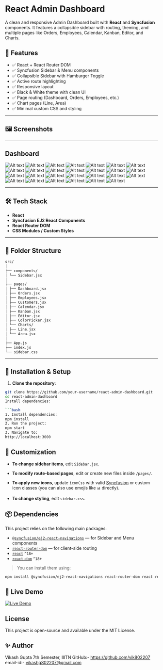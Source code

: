 # React Admin Dashboard

A clean and responsive Admin Dashboard built with **React** and **Syncfusion** components. It features a collapsible sidebar with routing, theming, and multiple pages like Orders, Employees, Calendar, Kanban, Editor, and Charts.

## 🚀 Features

- ✅ React + React Router DOM
- ✅ Syncfusion Sidebar & Menu components
- ✅ Collapsible Sidebar with Hamburger Toggle
- ✅ Active route highlighting
- ✅ Responsive layout
- ✅ Black & White theme with clean UI
- ✅ Page routing (Dashboard, Orders, Employees, etc.)
- ✅ Chart pages (Line, Area)
- ✅ Minimal custom CSS and styling

---


## 🖼️ Screenshots
---
## Dashboard
![Alt text](https://github.com/vik802207/dashboard-assignment/blob/main/img/Screenshot%20(433).png?raw=true)
![Alt text](https://github.com/vik802207/dashboard-assignment/blob/main/img/Screenshot%20(434).png?raw=true)
![Alt text](https://github.com/vik802207/dashboard-assignment/blob/main/img/Screenshot%20(435).png?raw=true)
![Alt text](https://github.com/vik802207/dashboard-assignment/blob/main/img/Screenshot%20(436).png?raw=true)
![Alt text](https://github.com/vik802207/dashboard-assignment/blob/main/img/Screenshot%20(437).png?raw=true)
![Alt text](https://github.com/vik802207/dashboard-assignment/blob/main/img/Screenshot%20(438).png?raw=true)
![Alt text](https://github.com/vik802207/dashboard-assignment/blob/main/img/Screenshot%20(439).png?raw=true)
![Alt text](https://github.com/vik802207/dashboard-assignment/blob/main/img/Screenshot%20(440).png?raw=true)
![Alt text](https://github.com/vik802207/dashboard-assignment/blob/main/img/Screenshot%20(441).png?raw=true)
![Alt text](https://github.com/vik802207/dashboard-assignment/blob/main/img/Screenshot%20(442).png?raw=true)
![Alt text](https://github.com/vik802207/dashboard-assignment/blob/main/img/Screenshot%20(443).png?raw=true)
![Alt text](https://github.com/vik802207/dashboard-assignment/blob/main/img/Screenshot%20(444).png?raw=true)
![Alt text](https://github.com/vik802207/dashboard-assignment/blob/main/img/Screenshot%20(445).png?raw=true)
![Alt text](https://github.com/vik802207/dashboard-assignment/blob/main/img/Screenshot%20(446).png?raw=true)
![Alt text](https://github.com/vik802207/dashboard-assignment/blob/main/img/Screenshot%20(447).png?raw=true)
![Alt text](https://github.com/vik802207/dashboard-assignment/blob/main/img/Screenshot%20(448).png?raw=true)
![Alt text](https://github.com/vik802207/dashboard-assignment/blob/main/img/Screenshot%20(449).png?raw=true)
![Alt text](https://github.com/vik802207/dashboard-assignment/blob/main/img/Screenshot%20(450).png?raw=true)
![Alt text](https://github.com/vik802207/dashboard-assignment/blob/main/img/Screenshot%20(451).png?raw=true)
![Alt text](https://github.com/vik802207/dashboard-assignment/blob/main/img/Screenshot%20(452).png?raw=true)
![Alt text](https://github.com/vik802207/dashboard-assignment/blob/main/img/Screenshot%20(453).png?raw=true)
![Alt text](https://github.com/vik802207/dashboard-assignment/blob/main/img/Screenshot%20(454).png?raw=true)
![Alt text](https://github.com/vik802207/dashboard-assignment/blob/main/img/Screenshot%20(455).png?raw=true)
![Alt text](https://github.com/vik802207/dashboard-assignment/blob/main/img/Screenshot%20(456).png?raw=true)
![Alt text](https://github.com/vik802207/dashboard-assignment/blob/main/img/Screenshot%20(457).png?raw=true)
![Alt text](https://github.com/vik802207/dashboard-assignment/blob/main/img/Screenshot%20(458).png?raw=true)
![Alt text](https://github.com/vik802207/dashboard-assignment/blob/main/img/Screenshot%20(440).png?raw=true)


---

## 🛠️ Tech Stack

- **React**
- **Syncfusion EJ2 React Components**
- **React Router DOM**
- **CSS Modules / Custom Styles**

---

## 📁 Folder Structure
```bash
src/
│
├── components/
│ └── Sidebar.jsx
│
├── pages/
│ ├── Dashboard.jsx
│ ├── Orders.jsx
│ ├── Employees.jsx
│ ├── Customers.jsx
│ ├── Calendar.jsx
│ ├── Kanban.jsx
│ ├── Editor.jsx
│ ├── ColorPicker.jsx
│ └── Charts/
│ ├── Line.jsx
│ └── Area.jsx
│
├── App.js
├── index.js
└── sidebar.css
```

---

## 🔧 Installation & Setup

1. **Clone the repository:**

```bash
git clone https://github.com/your-username/react-admin-dashboard.git
cd react-admin-dashboard
Install dependencies:

```bash
1. Install dependencies:
npm install
2. Run the project:
npm start
3. Navigate to:
http://localhost:3000
```
## 🎨 Customization

- **To change sidebar items**, edit `Sidebar.jsx`.

- **To modify route-based pages**, edit or create new files inside `/pages/`.

- **To apply new icons**, update `iconCss` with valid [Syncfusion](https://ej2.syncfusion.com/react/documentation/common/icon/) or custom icon classes (you can also use emojis like `📊` directly).

- **To change styling**, edit `sidebar.css`.
## 📦 Dependencies

This project relies on the following main packages:

- [`@syncfusion/ej2-react-navigations`](https://www.npmjs.com/package/@syncfusion/ej2-react-navigations) — for Sidebar and Menu components  
- [`react-router-dom`](https://www.npmjs.com/package/react-router-dom) — for client-side routing  
- [`react`](https://www.npmjs.com/package/react) `^18+`  
- [`react-dom`](https://www.npmjs.com/package/react-dom) `^18+`

> You can install them using:
```bash
npm install @syncfusion/ej2-react-navigations react-router-dom react react-dom
```

## 🚀 Live Demo

[![Live Demo](https://img.shields.io/badge/View-Live-green?style=for-the-badge&logo=github)](https://dashboard-assignment-snowy.vercel.app/)

## License
This project is open-source and available under the MIT License.

## ✨ Author
Vikash Gupta
7th Semester, IIITN
GitHub:- https://github.com/vik802207
email-id:- vikashg802207@gmail.com
